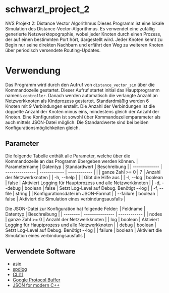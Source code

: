 # schwarzl_project_2
NVS Projekt 2: Distance Vector Algorithmus
Dieses Programm ist eine lokale Simulation des Distance-Vector-Algorithmus. Es verwendet eine zufällig generierte Netzwerktopographie, wobei jeder Knoten durch einen Prozess, der auf einen bestimmten Port hört, dargestellt wird. Jeder Knoten kennt zu Begin nur seine direkten Nachbarn und erfährt den Weg zu weiteren Knoten über periodisch versendete Routing-Updates.

# Verwendung
Das Programm wird durch den Aufruf von `distance_vector_sim` über die Kommandozeile gestartet. Dieser Aufruf startet initial das Hauptprogramm namens `controller`. Danach werden automatisch die verlangte Anzahl an Netzwerkknoten als Kindprozess gestartet. Standardmäßig werden 6 Knoten mit 9 Verbindungen erstellt. Die Anzahl der Verbindungen ist die doppelte Anzahl der Knoten minus eins, mindestens gleich der Anzahl der Knoten. Eine Konfiguration ist sowohl über Kommandozeilemparameter als auch mittels JSON-Datei möglich. Die Standardwerte sind bei beiden Konfigurationsmöglichkeiten gleich.

## Parameter
Die folgende Tabelle enthält alle Parameter, welche über die Kommandozeile an das Programm übergeben werden können.
| Parametername | Datentyp        | Standardwert | Beschreibung |
| ------------- | --------------- | ------------ | ------------ |
|               | ganze Zahl >= 0 | 7            | Anzahl der Netzwerkknoten |
| -h, --help    |                 |              | Gibt die Hilfe aus |
| -l, --log     | boolean         | false        | Aktiviert Logging für Hauptprozess und alle Netzwerkknoten |
| -d, --debug   | boolean         | false        | Setzt Log-Level auf Debug. Benötigt --log |
| -f, --file    | string          |              | Konfigurationsdatei im JSON-Format |
| --failure     | boolean         | false        | Aktiviert die Simulation eines verbindungsausfalls |

Die JSON-Datei zur Konfiguration hat folgende Felder:
| Feldname | Datentyp        | Beschreibung |
| -------- | --------------- | ------------ |
| nodes    | ganze Zahl >= 0 | Anzahl der Netzwerkknoten |
| log      | boolean         | Aktiviert Logging für Hauptprozess und alle Netzwerkknoten |
| debug    | boolean         | Setzt Log-Level auf Debug. Benötigt --log |
| failure  | boolean         | Aktiviert die Simulation eines verbindungsausfalls |


## Verwendete Software
* [asio](https://think-async.com/Asio/)
* [spdlog](https://github.com/gabime/spdlog)
* [CLI11](https://github.com/CLIUtils/CLI11)
* [Google Protocol Buffer](https://developers.google.com/protocol-buffers/)
* [JSON  for modern C++](https://github.com/nlohmann/json)
